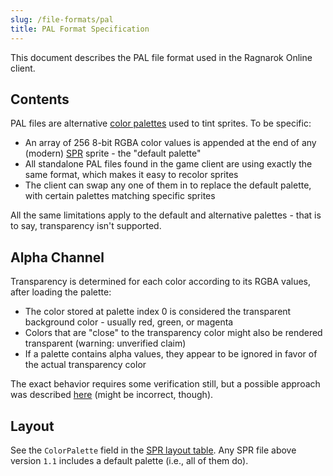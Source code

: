 ```yaml
---
slug: /file-formats/pal
title: PAL Format Specification
---
```


This document describes the PAL file format used in the Ragnarok Online client.

## Contents

PAL files are alternative [color palettes](<https://en.wikipedia.org/wiki/Palette_(computing)>) used to tint sprites. To be specific:

- An array of 256 8-bit RGBA color values is appended at the end of any (modern) [SPR](/file-formats/spr) sprite - the "default palette"
- All standalone PAL files found in the game client are using exactly the same format, which makes it easy to recolor sprites
- The client can swap any one of them in to replace the default palette, with certain palettes matching specific sprites

All the same limitations apply to the default and alternative palettes - that is to say, transparency isn't supported.

## Alpha Channel

Transparency is determined for each color according to its RGBA values, after loading the palette:

- The color stored at palette index 0 is considered the transparent background color - usually red, green, or magenta
- Colors that are "close" to the transparency color might also be rendered transparent (warning: unverified claim)
- If a palette contains alpha values, they appear to be ignored in favor of the actual transparency color

The exact behavior requires some verification still, but a possible approach was described [here](https://github.com/rdw-archive/RagnarokFileFormats/blob/master/PAL.MD) (might be incorrect, though).

## Layout

See the `ColorPalette` field in the [SPR layout table](/file-formats/spr#layout). Any SPR file above version `1.1` includes a default palette (i.e., all of them do).

